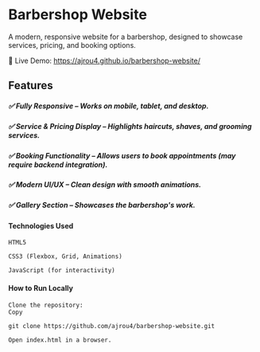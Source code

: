 <h1>Barbershop Website</h1>

A modern, responsive website for a barbershop, designed to showcase services, pricing, and booking options.

🔗 Live Demo: https://ajrou4.github.io/barbershop-website/
<h2>Features</h2>

<h5>✅ Fully Responsive – Works on mobile, tablet, and desktop.</h5>
<h5>✅ Service & Pricing Display – Highlights haircuts, shaves, and grooming services.</h5>
<h5>✅ Booking Functionality – Allows users to book appointments (may require backend integration).</h5>
<h5>✅ Modern UI/UX – Clean design with smooth animations.</h5>
<h5>✅ Gallery Section – Showcases the barbershop's work.</h5>
<h4>Technologies Used</h4>

    HTML5

    CSS3 (Flexbox, Grid, Animations)

    JavaScript (for interactivity)


<h4>How to Run Locally</h4>

    Clone the repository:
    Copy

    git clone https://github.com/ajrou4/barbershop-website.git

    Open index.html in a browser.
